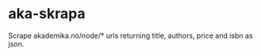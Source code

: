 aka-skrapa
==========

Scrape akademika.no/node/* urls returning title, authors, price and isbn as json.
